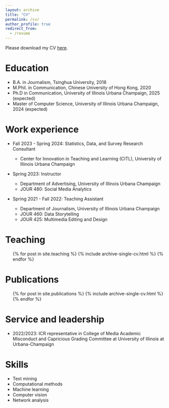 ```yaml
---
layout: archive
title: "CV"
permalink: /cv/
author_profile: true
redirect_from:
  - /resume
---
```


Please download my CV [here](https://mz44zhang.github.io/files/MZ_academic_CV.pdf). 


Education
======
* B.A. in Journalism, Tsinghua University, 2018
* M.Phil. in Communication, Chinese University of Hong Kong, 2020
* Ph.D in Communication, University of Illinois Urbana Champaign, 2025 (expected)
* Master of Computer Science, University of Illinois Urbana Champaign, 2024 (expected)

Work experience
======
* Fall 2023 - Spring 2024: Statistics, Data, and Survey Research Consultant
  * Center for Innovation in Teaching and Learning (CITL), University of Illinois Urbana Champaign
    
* Spring 2023: Instructor 
  * Department of Advertising, University of Illinois Urbana Champaign
  * JOUR 480: Social Media Analytics 

* Spring 2021 - Fall 2022: Teaching Assistant
  * Department of Journalism, University of Illinois Urbana Champaign
  * JOUR 460: Data Storytelling
  * JOUR 425: Multimedia Editing and Design 

Teaching
======
  <ul>{% for post in site.teaching %}
    {% include archive-single-cv.html %}
  {% endfor %}</ul>  


Publications
======
  <ul>{% for post in site.publications %}
    {% include archive-single-cv.html %}
  {% endfor %}</ul>
  
<!-- Talks
======
  <ul>{% for post in site.talks %}
    {% include archive-single-talk-cv.html %}
  {% endfor %}</ul> -->
  

  
Service and leadership
======
* 2022/2023: ICR representative in College of Media Academic Misconduct and Capricious Grading Committee at University of Illinois at Urbana-Champaign


Skills
======
* Text mining
* Computational methods
* Machine learning
* Computer vision 
* Network analysis 
